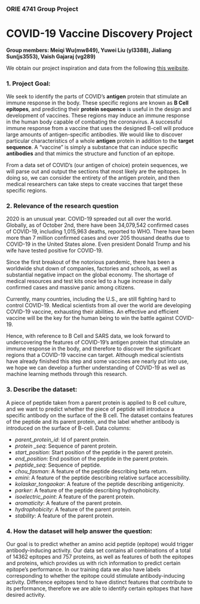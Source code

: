 ### ORIE 4741 Group Project
# COVID-19 Vaccine Discovery Project   
**Group members: Meiqi Wu(mw849), Yuwei Liu (yl3388), Jialiang Sun(js3553), Vaish Gajaraj (vg289)**  
  
We obtain our project inspiration and data from the following [this weibsite](https://www.kaggle.com/futurecorporation/epitope-prediction?select=input_covid.csv).

### 1. Project Goal:
We seek to identify the parts of COVID’s **antigen** protein that stimulate an immune response in the body. These specific regions are known as **B Cell epitopes**, and predicting their **protein sequence** is useful in the design and development of vaccines. These regions may induce an immune response in the human body capable of combating the coronavirus. A successful immune response from a vaccine that uses the designed B-cell will produce large amounts of antigen-specific antibodies. We would like to discover particular characteristics of a whole **antigen** protein in addition to the **target sequence**. A “vaccine” is simply a substance that can induce specific **antibodies** and that mimics the structure and function of an epitope. 

From a data set of COVID’s (our antigen of choice) protein sequences, we will parse out and output the sections that most likely are the epitopes. In doing so, we can consider the entirety of the antigen protein, and then medical researchers can take steps to create vaccines that target these specific regions. 


### 2. Relevance of the research question
2020 is an unusual year. COVID-19 spreaded out all over the world. Globally, as of October 2nd, there have been 34,079,542 confirmed cases of COVID-19, including 1,015,963 deaths, reported to WHO. There have been more than 7 million confirmed cases and over 205 thousand deaths due to COVID-19 in the United States alone. Even president Donald Trump and his wife have tested positive for COVID-19.

Since the first breakout of the notorious pandemic, there has been a worldwide shut down of companies, factories and schools, as well as substantial negative impact on the global economy. The shortage of medical resources and test kits once led to a huge increase in daily confirmed cases and massive panic among citizens. 

Currently, many countries, including the U.S., are still fighting hard to control COVID-19. Medical scientists from all over the world are developing COVID-19 vaccine, exhausting their abilities. An effective and efficient vaccine will be the key for the human being to win the battle against COVID-19. 

Hence, with reference to B Cell and SARS data, we look forward to undercovering the features of COVID-19’s antigen protein that stimulate an immune response in the body, and therefore to discover the significant regions that a COVID-19 vaccine can target. Although medical scientists have already finished this step and some vaccines are nearly put into use, we hope we can develop a further understanding of COVID-19 as well as machine learning methods through this research.


### 3. Describe the dataset:
A piece of peptide taken from a parent protein is applied to B cell culture, and we want to predict whether the piece of peptide will introduce a specific antibody on the surface of the B cell. The dataset contains features of the peptide and its parent protein, and the label whether antibody is introduced on the surface of B-cell. 
Data columns:
- *parent_protein_id*: Id of parent protein.   
- *protein _seq*: Sequence of parent protein.   
- *start_position*: Start position of the peptide in the parent protein.  
- *end_position*: End position of the peptide in the parent protein. 
- *peptide_seq*: Sequence of peptide.
- *chou_fasman*: A feature of the peptide describing beta return.
- *emini*: A feature of the peptide describing relative surface accessibility.
- *kolaskar_tongaokar*: A feature of the peptide describing antigenicity. 
- *parker*: A feature of the peptide describing hydrophobicity.
- *isoelectric_point*: A feature of the parent protein. 
- *aromaticity*: A feature of the parent protein.
- *hydrophobicity*: A feature of the parent protein.
- *stability*: A feature of the parent protein. 

### 4. How the dataset will help answer the question:
Our goal is to predict whether an amino acid peptide (epitope) would trigger antibody-inducing activity. Our data set contains all combinations of a total of 14362 epitopes and 757 proteins, as well as features of both the epitopes and proteins, which provides us with rich information to predict certain epitope’s performance. In our training data we also have labels corresponding to whether the epitope could stimulate antibody-inducing activity. Difference epitopes tend to have distinct features that contribute to its performance, therefore we are able to identify certain epitopes that have desired activity. 
